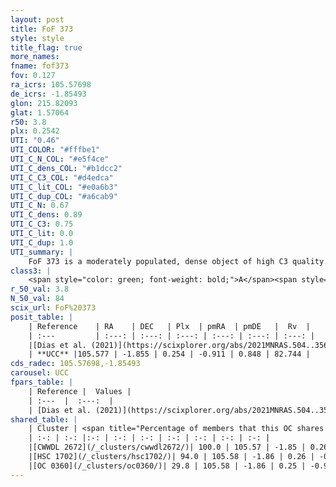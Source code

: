 ```yaml
---
layout: post
title: FoF 373
style: style
title_flag: true
more_names: 
fname: fof373
fov: 0.127
ra_icrs: 105.57698
de_icrs: -1.85493
glon: 215.82093
glat: 1.57064
r50: 3.8
plx: 0.2542
UTI: "0.46"
UTI_COLOR: "#fffbe1"
UTI_C_N_COL: "#e5f4ce"
UTI_C_dens_COL: "#b1dcc2"
UTI_C_C3_COL: "#d4edca"
UTI_C_lit_COL: "#e0a6b3"
UTI_C_dup_COL: "#a6cab9"
UTI_C_N: 0.67
UTI_C_dens: 0.89
UTI_C_C3: 0.75
UTI_C_lit: 0.0
UTI_C_dup: 1.0
UTI_summary: |
    FoF 373 is a moderately populated, dense object of high C3 quality. It is rarely studied in the literature. This object shares a large percentage of members with 3 later reported entries.
class3: |
    <span style="color: green; font-weight: bold;">A</span><span style="color: #FFC300; font-weight: bold;">B</span>
r_50_val: 3.8
N_50_val: 84
scix_url: FoF%20373
posit_table: |
    | Reference    | RA    | DEC   | Plx  | pmRA  | pmDE   |  Rv  |
    | :---         | :---: | :---: | :---: | :---: | :---: | :---: |
    |[Dias et al. (2021)](https://scixplorer.org/abs/2021MNRAS.504..356D) | 105.579 | -1.84 | 0.241 | -0.943 | 0.783 | 68.222 |
    | **UCC** |105.577 | -1.855 | 0.254 | -0.911 | 0.848 | 82.744 | 
cds_radec: 105.57698,-1.85493
carousel: UCC
fpars_table: |
    | Reference |  Values |
    | :---  |  :---:  |
    | [Dias et al. (2021)](https://scixplorer.org/abs/2021MNRAS.504..356D) | `Av=1.201, Dist=3115, logage=8.228, [Fe/H]=-0.225` |
shared_table: |
    | Cluster | <span title="Percentage of members that this OC shares with the ones listed">%</span>   | RA   | DEC   | Plx   | pmRA  | pmDE  | Rv | UTI |
    | :-: | :-: |:-: | :-: | :-: | :-: | :-: | :-: | :-: |
    |[CWWDL 2672](/_clusters/cwwdl2672/)| 100.0 | 105.57 | -1.85 | 0.26 | -0.91 | 0.84 | 68.4 |0.25 |
    |[HSC 1702](/_clusters/hsc1702/)| 94.0 | 105.58 | -1.86 | 0.26 | -0.91 | 0.86 | 66.13 |0.01 |
    |[OC 0360](/_clusters/oc0360/)| 29.8 | 105.58 | -1.86 | 0.25 | -0.9 | 0.86 | -- |0.0 |
---
```

